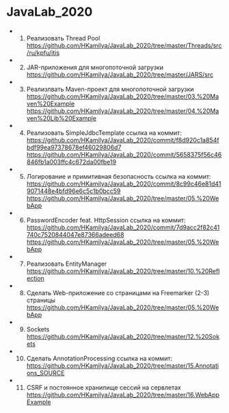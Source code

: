 # JavaLab_2020

* 1. Реализовать Thread Pool 
https://github.com/HKamilya/JavaLab_2020/tree/master/Threads/src/ru/kpfu/itis

* 2. JAR-приложения для многопоточной загрузки 
https://github.com/HKamilya/JavaLab_2020/tree/master/JARS/src

* 3. Реализлвать Maven-проект для многопоточной загрузки 
https://github.com/HKamilya/JavaLab_2020/tree/master/03.%20Maven%20Example
https://github.com/HKamilya/JavaLab_2020/tree/master/04.%20Maven%20Lib%20Example

* 4. Реализовать SimpleJdbcTemplate 
ссылка на коммит: https://github.com/HKamilya/JavaLab_2020/commit/f8d920c1a854fbdf99ea97378678ef46029806d7 https://github.com/HKamilya/JavaLab_2020/commit/5658375f56c46846fb1a003ffc4c672da00fbe19

* 5. Логирование и примитивная безопасность 
ссылка на коммит: https://github.com/HKamilya/JavaLab_2020/commit/8c99c46e81d419071448e4bfd96e6c5c1b0bcc59
https://github.com/HKamilya/JavaLab_2020/tree/master/05.%20WebApp

* 6. PasswordEncoder feat. HttpSession 
ссылка на коммит: https://github.com/HKamilya/JavaLab_2020/commit/7d9acc2f82c41740c7520844047e87366adeed68
https://github.com/HKamilya/JavaLab_2020/tree/master/05.%20WebApp

* 7. Реализовать EntityManager 
https://github.com/HKamilya/JavaLab_2020/tree/master/10.%20Reflection

* 8. Сделать Web-приложение со страницами на Freemarker (2-3) страницы
https://github.com/HKamilya/JavaLab_2020/tree/master/05.%20WebApp

* 9. Sockets
https://github.com/HKamilya/JavaLab_2020/tree/master/12.%20Sokets

* 10. Сделать AnnotationProcessing
ссылка на коммит:
https://github.com/HKamilya/JavaLab_2020/tree/master/15.Annotations_SOURCE

* 11. CSRF и постоянное хранилище сессий
на сервлетах
https://github.com/HKamilya/JavaLab_2020/tree/master/16.WebAppExample
